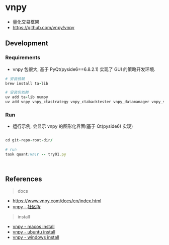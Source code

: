 # vnpy

- 量化交易框架
- https://github.com/vnpy/vnpy

## Development

### Requirements

- vnpy 包很大, 基于 PyQt(pyside6==6.8.2.1) 实现了 GUI 的策略开发环境.

```ruby
# 安装依赖
brew install ta-lib 

# 安装包依赖
uv add ta-lib numpy
uv add vnpy vnpy_ctastrategy vnpy_ctabacktester vnpy_datamanager vnpy_sqlite vnpy_rqdata   

```

### Run

- 运行示例, 会显示 vnpy 的图形化界面(基于 Qt(pyside6) 实现)

```ruby

cd git-repo-root-dir/
  
# run 
task quant:vn:r -- try01.py

   
 ```

## References

> docs

- https://www.vnpy.com/docs/cn/index.html
- [vnpy - 社区版](https://www.vnpy.com/docs/cn/community/index.html)

> install

- [vnpy - macos install](https://www.vnpy.com/docs/cn/community/install/mac_install.html)
- [vnpy - ubuntu install](https://www.vnpy.com/docs/cn/community/install/ubuntu_install.html)
- [vnpy - windows install](https://www.vnpy.com/docs/cn/community/install/windows_install.html)